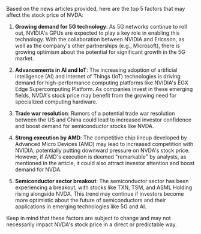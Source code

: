 Based on the news articles provided, here are the top 5 factors that may affect the stock price of NVDA:

1. **Growing demand for 5G technology**: As 5G networks continue to roll out, NVIDIA's GPUs are expected to play a key role in enabling this technology. With the collaboration between NVIDIA and Ericsson, as well as the company's other partnerships (e.g., Microsoft), there is growing optimism about the potential for significant growth in the 5G market.

2. **Advancements in AI and IoT**: The increasing adoption of artificial intelligence (AI) and Internet of Things (IoT) technologies is driving demand for high-performance computing platforms like NVIDIA's EGX Edge Supercomputing Platform. As companies invest in these emerging fields, NVDA's stock price may benefit from the growing need for specialized computing hardware.

3. **Trade war resolution**: Rumors of a potential trade war resolution between the US and China could lead to increased investor confidence and boost demand for semiconductor stocks like NVDA.

4. **Strong execution by AMD**: The competitive chip lineup developed by Advanced Micro Devices (AMD) may lead to increased competition with NVIDIA, potentially putting downward pressure on NVDA's stock price. However, if AMD's execution is deemed "remarkable" by analysts, as mentioned in the article, it could also attract investor attention and boost demand for NVDA.

5. **Semiconductor sector breakout**: The semiconductor sector has been experiencing a breakout, with stocks like TXN, TSM, and ASML Holding rising alongside NVDA. This trend may continue if investors become more optimistic about the future of semiconductors and their applications in emerging technologies like 5G and AI.

Keep in mind that these factors are subject to change and may not necessarily impact NVDA's stock price in a direct or predictable way.